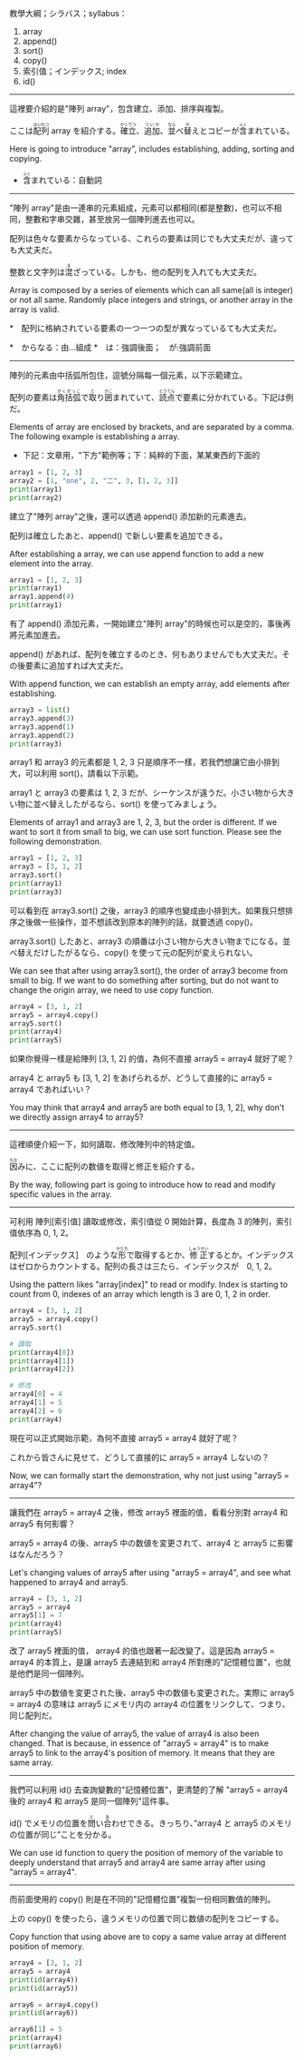 教學大綱；シラバス；syllabus：
1. array
2. append()
3. sort()
4. copy()
5. 索引值；インデックス; index
6. id()

---

這裡要介紹的是"陣列 array"，包含建立、添加、排序與複製。

ここは<ruby>配列<rt>はいれつ</rt></ruby> array を紹介する。<ruby>確立<rt>かくりつ</rt></ruby>、<ruby>追加<rt>ついか</rt></ruby>、<ruby>並<rt>なら</rt></ruby>べ<ruby>替<rt>か</rt></ruby>えとコピーが<ruby>含<rt>ふく</rt></ruby>まれている。

Here is going to introduce "array", includes establishing, adding, sorting and copying.

* <ruby>含<rt>ふく</rt></ruby>まれている：自動詞

---

"陣列 array"是由一連串的元素組成，元素可以都相同(都是整數)，也可以不相同，整數和字串交雜，甚至放另一個陣列進去也可以。

配列は色々な要素からなっている、これらの要素は同じでも大丈夫だが、違っても大丈夫だ。

整数と文字列は<ruby>混<rt>ま</rt></ruby>ざっている。しかも、他の配列を入れても大丈夫だ。

Array is composed by a series of elements which can all same(all is integer) or not all same. Randomly place integers and strings, or another array in the array is valid.

*　配列に格納されている要素の一つ一つの型が異なっているても大丈夫だ。

*　からなる：由...組成
*　は：強調後面；　が:強調前面

---

陣列的元素由中括弧所包住，逗號分隔每一個元素，以下示範建立。

配列の要素は<ruby>角括弧<rt>かくがっこ</rt></ruby>で<ruby>取<rt>と</rt></ruby>り<ruby>囲<rt>かこ</rt></ruby>まれていて、<ruby>読点<rt>とうてん</rt></ruby>で要素に分かれている。下記は例だ。

Elements of array are enclosed by brackets, and are separated by a comma. The following example is establishing a array.

* 下記：文章用，"下方"範例等；下：純粹的下面，某某東西的下面的

```python
array1 = [1, 2, 3]
array2 = [1, "one", 2, "二", 3, [1, 2, 3]]
print(array1)
print(array2)
```

建立了"陣列 array"之後，還可以透過 append() 添加新的元素進去。

配列は確立したあと、append() で新しい要素を追加できる。

After establishing a array, we can use append function to add a new element into the array. 

```python
array1 = [1, 2, 3]
print(array1)
array1.append(4)
print(array1)
```

有了 append() 添加元素，一開始建立"陣列 array"的時候也可以是空的，事後再將元素加進去。

append() があれば、配列を確立するのとき、何もありませんでも大丈夫だ。その後要素に追加すれば大丈夫だ。

With append function, we can establish an empty array, add elements after establishing.

```python
array3 = list()
array3.append(3)
array3.append(1)
array3.append(2)
print(array3)
```

array1 和 array3 的元素都是 1, 2, 3 只是順序不一樣，若我們想讓它由小排到大，可以利用 sort()，請看以下示範。

array1 と array3 の要素は 1, 2, 3 だが、シーケンスが違うだ。小さい物から大きい物に並べ替えしたがるなら、sort() を使ってみましょう。

Elements of array1 and array3 are 1, 2, 3, but the order is different. If we want to sort it from small to big, we can use sort function. Please see the following demonstration.

```python
array1 = [1, 2, 3]
array3 = [3, 1, 2]
array3.sort()
print(array1)
print(array3)
```

可以看到在 array3.sort() 之後，array3 的順序也變成由小排到大。如果我只想排序之後做一些操作，並不想該改到原本的陣列的話，就要透過 copy()。

array3.sort() したあと、array3 の順番は小さい物から大きい物までになる。並べ替えだけしたがるなら、copy() を使って元の配列が変えられない。

We can see that after using array3.sort(), the order of array3 become from small to big. If we want to do something after sorting, but do not want to change the origin array, we need to use copy function. 

```python
array4 = [3, 1, 2]
array5 = array4.copy()
array5.sort()
print(array4)
print(array5)
```

如果你覺得一樣是給陣列 [3, 1, 2] 的值，為何不直接 array5 = array4 就好了呢？

array4 と array5 も [3, 1, 2] をあげられるが、どうして直接的に array5 = array4 であればいい？

You may think that array4 and array5 are both equal to [3, 1, 2], why don't we directly assign array4 to array5?

---

這裡順便介紹一下，如何讀取、修改陣列中的特定值。

<ruby>因<rt>ちな</rt></ruby>みに、ここに配列の数値を取得と修正を紹介する。

By the way, following part is going to introduce how to read and modify specific values in the array.

---

可利用 陣列[索引值] 讀取或修改，索引值從 0 開始計算，長度為 3 的陣列，索引值依序為 0, 1, 2。

配列[インデックス]　のような<ruby>形<rt>かたち</rt></ruby>で取得するとか、<ruby>修正<rt>しゅうせい</rt></ruby>するとか。インデックスはゼロからカウントする。配列の長さは三たら、インデックスが　0, 1, 2。

Using the pattern likes "array[index]" to read or modify. Index is starting to count from 0, indexes of an array which length is 3 are 0, 1, 2 in order.

```python
array4 = [3, 1, 2]
array5 = array4.copy()
array5.sort()

# 讀取
print(array4[0])
print(array4[1])
print(array4[2])

# 修改
array4[0] = 4
array4[1] = 5
array4[2] = 6
print(array4)
```

現在可以正式開始示範，為何不直接 array5 = array4 就好了呢？

これから皆さんに見せて、どうして直接的に array5 = array4 しないの？

Now, we can formally start the demonstration, why not just using "array5 = array4"?

---

讓我們在 array5 = array4 之後，修改 array5 裡面的值，看看分別對 array4 和 array5 有何影響？

array5 = array4 の後、array5 中の数値を変更されて、array4 と array5 に影響はなんだろう？

Let's changing values of array5 after using "array5 = array4", and see what happened to array4 and array5.

```python
array4 = [3, 1, 2]
array5 = array4
array5[1] = 7
print(array4)
print(array5)
```

改了 array5 裡面的值， array4 的值也跟著一起改變了。這是因為 array5 = array4 的本質上，是讓 array5 去連結到和 array4 所對應的"記憶體位置"，也就是他們是同一個陣列。

array5 中の数値を変更された後、array5 中の数値も変更された。実際に array5 = array4 の意味は array5 にメモリ内の array4 の位置をリンクして、つまり、同じ配列だ。

After changing the value of array5, the value of array4 is also been changed. That is because, in essence of "array5 = array4" is to make array5 to link to the array4's position of memory. It means that they are same array.

---

我們可以利用 id() 去查詢變數的"記憶體位置"，更清楚的了解 "array5 = array4 後的 array4 和 array5 是同一個陣列"這件事。

id() でメモリの位置を<ruby>問<rt>と</rt></ruby>い<ruby>合<rt>あ</rt></ruby>わせできる。きっちり、”array4 と array5 のメモリの位置が同じ”ことを分かる。

We can use id function to query the position of memory of the variable to deeply understand that array5 and array4 are same array after using "array5 = array4".

---

而前面使用的 copy() 則是在不同的"記憶體位置"複製一份相同數值的陣列。

上の copy() を使ったら、違うメモリの位置で同じ数値の配列をコピーする。

Copy function that using above are to copy a same value array at different position of memory.

```python
array4 = [3, 1, 2]
array5 = array4
print(id(array4))
print(id(array5))

array6 = array4.copy()
print(id(array6))

array6[1] = 5
print(array4)
print(array6)
```
